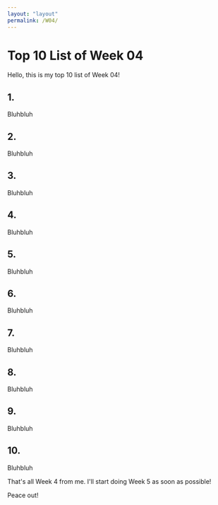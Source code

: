 ```yaml
---
layout: "layout"
permalink: /W04/
---
```


# Top 10 List of Week 04

Hello, this is my top 10 list of Week 04!

## 1. []()

Bluhbluh

## 2. []()

Bluhbluh

## 3. []()

Bluhbluh

## 4. []()

Bluhbluh

## 5. []()

Bluhbluh

## 6. []()

Bluhbluh

## 7. []()

Bluhbluh

## 8. []()

Bluhbluh

## 9. []()

Bluhbluh

## 10. []()

Bluhbluh

That's all Week 4 from me. I'll start doing Week 5 as soon as possible!

Peace out!
